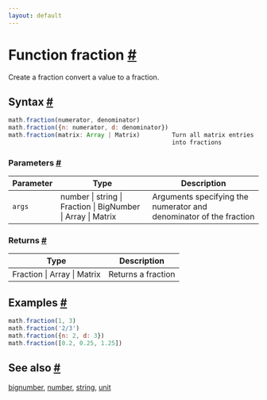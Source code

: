 ```yaml
---
layout: default
---
```


<!-- Note: This file is automatically generated from source code comments. Changes made in this file will be overridden. -->

<h1 id="function-fraction">Function fraction <a href="#function-fraction" title="Permalink">#</a></h1>

Create a fraction convert a value to a fraction.


<h2 id="syntax">Syntax <a href="#syntax" title="Permalink">#</a></h2>

```js
math.fraction(numerator, denominator)
math.fraction({n: numerator, d: denominator})
math.fraction(matrix: Array | Matrix)         Turn all matrix entries
                                              into fractions
```

<h3 id="parameters">Parameters <a href="#parameters" title="Permalink">#</a></h3>

Parameter | Type | Description
--------- | ---- | -----------
`args` | number &#124; string &#124; Fraction &#124; BigNumber &#124; Array &#124; Matrix |  Arguments specifying the numerator and denominator of the fraction

<h3 id="returns">Returns <a href="#returns" title="Permalink">#</a></h3>

Type | Description
---- | -----------
Fraction &#124; Array &#124; Matrix | Returns a fraction


<h2 id="examples">Examples <a href="#examples" title="Permalink">#</a></h2>

```js
math.fraction(1, 3)
math.fraction('2/3')
math.fraction({n: 2, d: 3})
math.fraction([0.2, 0.25, 1.25])
```


<h2 id="see-also">See also <a href="#see-also" title="Permalink">#</a></h2>

[bignumber](bignumber.html),
[number](number.html),
[string](string.html),
[unit](unit.html)
